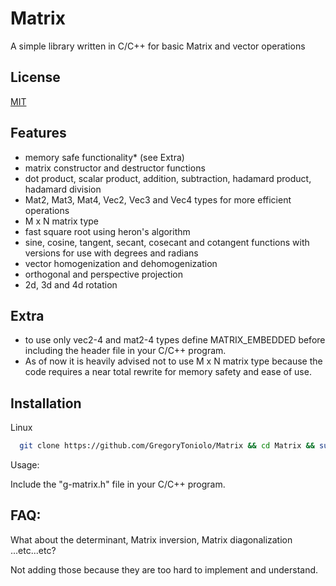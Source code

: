 # Matrix

A simple library written in C/C++ for basic Matrix and vector operations
## License

[MIT](https://choosealicense.com/licenses/mit/)


## Features
- memory safe functionality* (see Extra)
- matrix constructor and destructor functions
- dot product, scalar product, addition, subtraction, hadamard product, hadamard division
- Mat2, Mat3, Mat4, Vec2, Vec3 and Vec4 types for more efficient operations
- M x N matrix type
- fast square root using heron's algorithm
- sine, cosine, tangent, secant, cosecant and cotangent functions with versions for use with degrees and radians
- vector homogenization and dehomogenization
- orthogonal and perspective projection
- 2d, 3d and 4d rotation

## Extra
- to use only vec2-4 and mat2-4 types define MATRIX_EMBEDDED before including the header file in your C/C++ program.
- As of now it is heavily advised not to use M x N matrix type because the code requires a near total rewrite for memory safety and ease of use.

## Installation

Linux

```bash
  git clone https://github.com/GregoryToniolo/Matrix && cd Matrix && sudo cp g-matrix.h /usr/include
```
Usage:

Include the "g-matrix.h" file in your C/C++ program.

## FAQ:
What about the determinant, Matrix inversion, Matrix diagonalization ...etc...etc?

Not adding those because they are too hard to implement and understand.

